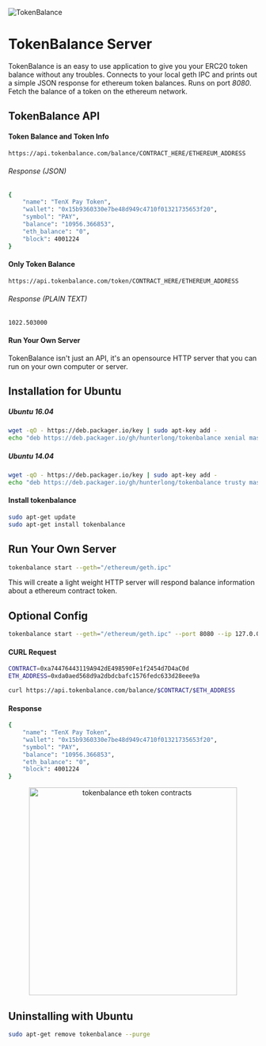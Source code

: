 ![TokenBalance](http://i.imgur.com/43Blvht.jpg)

# TokenBalance Server
TokenBalance is an easy to use application to give you your ERC20 token balance without any troubles.
Connects to your local geth IPC and prints out a simple JSON response for ethereum token balances. Runs on port *8080*. Fetch the balance of a token on the ethereum network.

## TokenBalance API

#### Token Balance and Token Info
```bash
https://api.tokenbalance.com/balance/CONTRACT_HERE/ETHEREUM_ADDRESS
```
###### Response (JSON)
```bash
{
    "name": "TenX Pay Token",
    "wallet": "0x15b9360330e7be48d949c4710f01321735653f20",
    "symbol": "PAY",
    "balance": "10956.366853",
    "eth_balance": "0",
    "block": 4001224
}
```

#### Only Token Balance
```bash
https://api.tokenbalance.com/token/CONTRACT_HERE/ETHEREUM_ADDRESS
```
###### Response (PLAIN TEXT)
```bash
1022.503000
```

#### Run Your Own Server
TokenBalance isn't just an API, it's an opensource HTTP server that you can run on your own computer or server.

## Installation for Ubuntu
##### Ubuntu 16.04
```bash
wget -qO - https://deb.packager.io/key | sudo apt-key add -
echo "deb https://deb.packager.io/gh/hunterlong/tokenbalance xenial master" | sudo tee /etc/apt/sources.list.d/tokenbalance.list
```
##### Ubuntu 14.04
```bash
wget -qO - https://deb.packager.io/key | sudo apt-key add -
echo "deb https://deb.packager.io/gh/hunterlong/tokenbalance trusty master" | sudo tee /etc/apt/sources.list.d/tokenbalance.list
```

#### Install tokenbalance
```bash
sudo apt-get update
sudo apt-get install tokenbalance
```

## Run Your Own Server
```bash
tokenbalance start --geth="/ethereum/geth.ipc"
```
This will create a light weight HTTP server will respond balance information about a ethereum contract token.

## Optional Config
```bash
tokenbalance start --geth="/ethereum/geth.ipc" --port 8080 --ip 127.0.0.1
```

#### CURL Request
```bash
CONTRACT=0xa74476443119A942dE498590Fe1f2454d7D4aC0d
ETH_ADDRESS=0xda0aed568d9a2dbdcbafc1576fedc633d28eee9a

curl https://api.tokenbalance.com/balance/$CONTRACT/$ETH_ADDRESS
```

#### Response
```bash
{
    "name": "TenX Pay Token",
    "wallet": "0x15b9360330e7be48d949c4710f01321735653f20",
    "symbol": "PAY",
    "balance": "10956.366853",
    "eth_balance": "0",
    "block": 4001224
}
```

<p align="center">
  <img width="420" src="https://github.com/hunterlong/tokenbalance.com/blob/master/images/website.png?raw=true" alt="tokenbalance eth token contracts"/>
</p>

## Uninstalling with Ubuntu
```bash
sudo apt-get remove tokenbalance --purge
```
